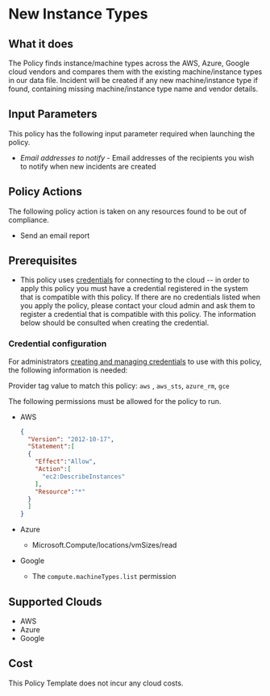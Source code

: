 # New Instance Types

## What it does

The Policy finds instance/machine types across the AWS, Azure, Google cloud vendors and compares them with the existing machine/instance types in our data file. Incident will be created if any new machine/instance type if found, containing missing machine/instance type name and vendor details.

## Input Parameters

This policy has the following input parameter required when launching the policy.

- *Email addresses to notify* - Email addresses of the recipients you wish to notify when new incidents are created

## Policy Actions

The following policy action is taken on any resources found to be out of compliance.

- Send an email report

## Prerequisites

- This policy uses [credentials](https://docs.rightscale.com/policies/users/guides/credential_management.html) for connecting to the cloud -- in order to apply this policy you must have a credential registered in the system that is compatible with this policy. If there are no credentials listed when you apply the policy, please contact your cloud admin and ask them to register a credential that is compatible with this policy. The information below should be consulted when creating the credential.

### Credential configuration

For administrators [creating and managing credentials](https://docs.rightscale.com/policies/users/guides/credential_management.html) to use with this policy, the following information is needed:

Provider tag value to match this policy: `aws` , `aws_sts`, `azure_rm`, `gce`

The following permissions must be allowed for the policy to run.

- AWS

    ```json
    {
      "Version": "2012-10-17",
      "Statement":[
      {
        "Effect":"Allow",
        "Action":[
          "ec2:DescribeInstances"
        ],
        "Resource":"*"
      }
      ]
    }
    ```

- Azure
  - Microsoft.Compute/locations/vmSizes/read

- Google
  - The `compute.machineTypes.list` permission

## Supported Clouds

- AWS
- Azure
- Google

## Cost

This Policy Template does not incur any cloud costs.

